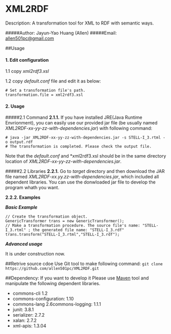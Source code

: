# XML2RDF
Description: A  transformation tool for XML to RDF with semantic ways.

#####Author: Jayun-Yao Huang (Allen)
#####Email: allen501pc@gmail.com

##Usage

#### 1. Edit configuration
1.1 copy *xml2rdf3.xsl* 

1.2 copy *default.conf* file and edit it as below:

	# Set a transformation file's path.
	transformation.file = xml2rdf3.xsl
  
#### 2. Usage
#####2.1 Command
**2.1.1.** If you have installed JRE(Java Runtime Envrionment), you can easily use our provided jar file (be usually named  *XML2RDF-xx-yy-zz-with-dependencies.jar*) with following command:

	# java -jar XML2RDF-xx-yy-zz-with-dependencies.jar -s STELL-I_3.rtml -o output.rdf
    # The transformation is completed. Please check the output file. 
Note that the *default.conf* and *xml2rdf3.xsl should be in the same directory location of *XML2RDF-xx-yy-zz-with-dependencies.jar*.  

#####2.2 Libraries
**2.2.1.** Go to *target* directory and then download the JAR file named *XML2RDF-xx.yy.zz-with-dependencies.jar*, which included all dependent libraries. 
You can use the donwloaded jar file to develop the program whath you want. 

**2.2.2. Examples**

***Basic Example***
	
	// Create the transformation object. 
	GenericTransformer trans = new GenericTransformer();
	// Make a transformation procedure. The source file's name: "STELL-I_3.rtml" ; the generated file name: "STELL-I_3.rdf" 
	trans.transform("STELL-I_3.rtml","STELL-I_3.rdf"); 

***Advanced usage*** 

It is under construction now. 

##Retrive source cdoe
Use Git tool to make following command:
``git clone https://github.com/allen501pc/XML2RDF.git``

##Dependency:
If you want to develop it 
Please use [Maven](http://maven.apache.org/users/index.html) tool and manipulate the following dependent libraries. 

- commons-cli 1.2
- commons-configuration: 1.10
- commons-lang 2.6commons-logging: 1.1.1
- junit: 3.8.1
- serializer: 2.7.2
- xalan: 2.7.2
- xml-apis: 1.3.04